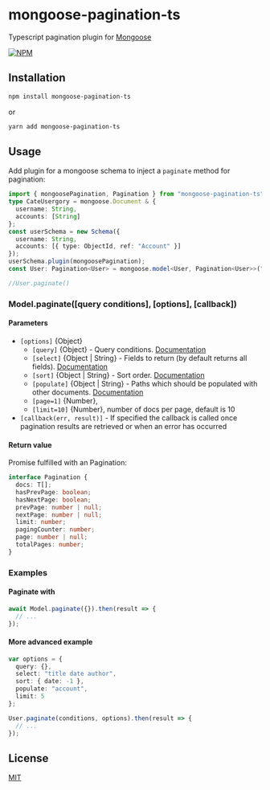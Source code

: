 # mongoose-pagination-ts

Typescript pagination plugin for [Mongoose](http://mongoosejs.com)

[![NPM](https://nodei.co/npm/mongoose-pagination-ts.png?downloads=true&downloadRank=true&stars=true)](https://www.npmjs.com/package/mongoose-pagination-ts)

## Installation

```sh
npm install mongoose-pagination-ts
```

or

```sh
yarn add mongoose-pagination-ts
```

## Usage

Add plugin for a mongoose schema to inject a `paginate` method for pagination:

```ts
import { mongoosePagination, Pagination } from "mongoose-pagination-ts";
type CateUsergory = mongoose.Document & {
  username: String,
  accounts: [String]
};
const userSchema = new Schema({
  username: String,
  accounts: [{ type: ObjectId, ref: "Account" }]
});
userSchema.plugin(mongoosePagination);
const User: Pagination<User> = mongoose.model<User, Pagination<User>>("User", userSchema);

//User.paginate()
```

### Model.paginate([query conditions], [options], [callback])

#### **Parameters**

- `[options]` {Object}
  - `[query]` {Object} - Query conditions. [Documentation](https://docs.mongodb.com/manual/tutorial/query-documents/)
  - `[select]` {Object | String} - Fields to return (by default returns all fields). [Documentation](http://mongoosejs.com/docs/api.html#query_Query-select)
  - `[sort]` {Object | String} - Sort order. [Documentation](http://mongoosejs.com/docs/api.html#query_Query-sort)
  - `[populate]` {Object | String} - Paths which should be populated with other documents. [Documentation](http://mongoosejs.com/docs/api.html#query_Query-populate)
  - `[page=1]` {Number}, 
  - `[limit=10]` {Number}, number of docs per page, default is 10
- `[callback(err, result)]` - If specified the callback is called once pagination results are retrieved or when an error has occurred

#### Return value

Promise fulfilled with an Pagination:

```ts
interface Pagination {
  docs: T[];
  hasPrevPage: boolean;
  hasNextPage: boolean;
  prevPage: number | null;
  nextPage: number | null;
  limit: number;
  pagingCounter: number;
  page: number | null;
  totalPages: number;
}
```

### Examples

#### Paginate with

```ts
await Model.paginate({}).then(result => {
  // ...
});
```

#### More advanced example

```ts
var options = {
  query: {},
  select: "title date author",
  sort: { date: -1 },
  populate: "account",
  limit: 5
};

User.paginate(conditions, options).then(result => {
  // ...
});
```

## License

[MIT](LICENSE)